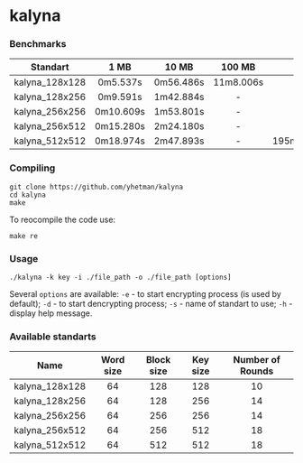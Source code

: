 # kalyna


### Benchmarks

|      Standart    |     1 MB    |    10 MB    |   100 MB    |       1 GB        |
|       :---:      |    :----:   |     :---:   |     :--:    |       :---:       | 
| kalyna_128x128   |   0m5.537s  |   0m56.486s |  11m8.006s  |         -         |
| kalyna_128x256   |   0m9.591s  |   1m42.884s |        -    |         -         |
| kalyna_256x256   |   0m10.609s |   1m53.801s |        -    |         -         |
| kalyna_256x512   |   0m15.280s |   2m24.180s |        -    |         -         |
| kalyna_512x512   |   0m18.974s |   2m47.893s |        -    |    195m59.878s    |


### Compiling


```
git clone https://github.com/yhetman/kalyna
cd kalyna
make
```

To reocompile the code use:

```
make re
```

### Usage

```
./kalyna -k key -i ./file_path -o ./file_path [options]
```


Several `options` are available:
`-e` - to start encrypting process (is used by default);
`-d` - to start dencrypting process;
`-s` - name of standart to use;
`-h` - display help message.


### Available standarts

|       Name       |  Word size  |  Block size |  Key size | Number of Rounds  |
|       :---:      |    :----:   |     :---:   |    :--:   |       :---:       | 
| kalyna_128x128   |      64     |      128    |    128    |        10         |
| kalyna_128x256   |      64     |      128    |    256    |        14         |
| kalyna_256x256   |      64     |      256    |    256    |        14         |
| kalyna_256x512   |      64     |      256    |    512    |        18         |
| kalyna_512x512   |      64     |      512    |    512    |        18         |
